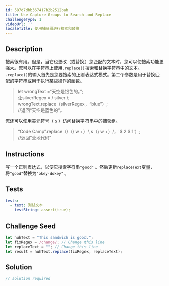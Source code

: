 ```yaml
---
id: 587d7dbb367417b2b2512bab
title: Use Capture Groups to Search and Replace
challengeType: 1
videoUrl: ''
localeTitle: 使用捕获组进行搜索和替换
---
```


## Description
<section id="description">搜索很有用。但是，当它也更改（或替换）您匹配的文本时，您可以使搜索功能更强大。您可以在字符串上使用<code>.replace()</code>搜索和替换字符串中的文本。 <code>.replace()</code>的输入首先是您要搜索的正则表达式模式。第二个参数是用于替换匹配的字符串或用于执行某些操作的函数。 <blockquote> let wrongText =“天空是银色的。”; <br>让silverRegex = / silver /; <br> wrongText.replace（silverRegex，“blue”）; <br> //返回“天空是蓝色的”。 </blockquote>您还可以使用美元符号（ <code>$</code> ）访问替换字符串中的捕获组。 <blockquote> “Code Camp”.replace（/（\ w +）\ s（\ w +）/，&#39;$ 2 $ 1&#39;）; <br> //返回“营地代码” </blockquote></section>

## Instructions
<section id="instructions">写一个正则表达式，以便它搜索字符串<code>&quot;good&quot;</code> 。然后更新<code>replaceText</code>变量，将<code>&quot;good&quot;</code>替换为<code>&quot;okey-dokey&quot;</code> 。 </section>

## Tests
<section id='tests'>

```yml
tests:
  - text: 測試文本
    testString: assert(true);

```

</section>

## Challenge Seed
<section id='challengeSeed'>

<div id='js-seed'>

```js
let huhText = "This sandwich is good.";
let fixRegex = /change/; // Change this line
let replaceText = ""; // Change this line
let result = huhText.replace(fixRegex, replaceText);

```

</div>



</section>

## Solution
<section id='solution'>

```js
// solution required
```
</section>
